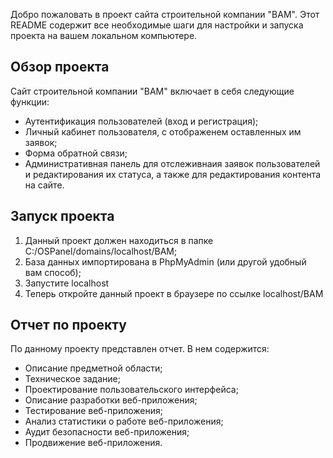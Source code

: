 Добро пожаловать в проект сайта строительной компании "BAM". Этот README содержит все необходимые шаги для настройки и запуска проекта на вашем локальном компьютере.

## Обзор проекта

Сайт строительной компании "BAM" включает в себя следующие функции:
- Аутентификация пользователей (вход и регистрация);
- Личный кабинет пользователя, с отображенем оставленных им заявок;
- Форма обратной связи;
- Административная панель для отслеживнаия заявок пользователей и редактирования их статуса, а также для редактирования контента на сайте.

## Запуск проекта

1. Данный проект должен находиться в папке C:/OSPanel/domains/localhost/BAM;
2. База данных импортирована в PhpMyAdmin (или другой удобный вам способ);
3. Запустите localhost
4. Теперь откройте данный проект в браузере по ссылке localhost/BAM

## Отчет по проекту

По данному проекту представлен отчет. В нем содержится:
- Описание предметной области;
- Техническое задание;
- Проектирование пользовательского интерфейса;
- Описание разработки веб-приложения;
- Тестирование веб-приложения;
- Анализ статистики о работе веб-приложения;
- Аудит безопасности веб-приложения;
- Продвижение веб-приложения.




